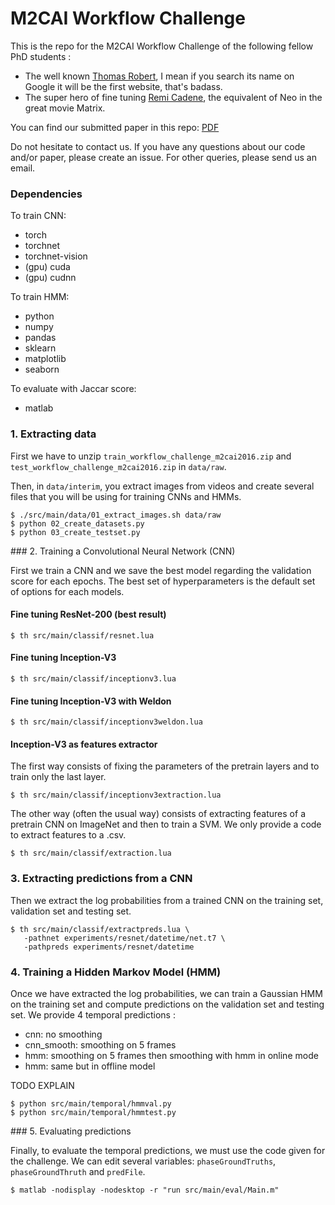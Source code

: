 # M2CAI Workflow Challenge

This is the repo for the M2CAI Workflow Challenge of the following fellow PhD students :

- The well known [Thomas Robert](http://www.thomas-robert.fr/en/), I mean if you search its name on Google it will be the first website, that's badass.
- The super hero of fine tuning [Remi Cadene](http://remicadene.com), the equivalent of Neo in the great movie Matrix.

You can find our submitted paper in this repo: [PDF](https://github.com/Cadene/torchnet-m2caiworkflow/blob/master/docs/m2cai_workflow_lip6_report.pdf)

Do not hesitate to contact us. If you have any questions about our code and/or paper, please create an issue. For other queries, please send us an email.

### Dependencies

To train CNN:

- torch
- torchnet
- torchnet-vision
- (gpu) cuda
- (gpu) cudnn

To train HMM:

- python
- numpy
- pandas
- sklearn
- matplotlib
- seaborn

To evaluate with Jaccar score:

- matlab

### 1. Extracting data

First we have to unzip `train_workflow_challenge_m2cai2016.zip` and `test_workflow_challenge_m2cai2016.zip` in `data/raw`.

Then, in `data/interim`, you extract images from videos and create several files that you will be using for training CNNs and HMMs.

```
$ ./src/main/data/01_extract_images.sh data/raw
$ python 02_create_datasets.py
$ python 03_create_testset.py
```

### 2. Training a Convolutional Neural Network (CNN)

First we train a CNN and we save the best model regarding the validation score for each epochs.
The best set of hyperparameters is the default set of options for each models.

#### Fine tuning ResNet-200 (best result)

```
$ th src/main/classif/resnet.lua
```

#### Fine tuning Inception-V3

```
$ th src/main/classif/inceptionv3.lua
```

#### Fine tuning Inception-V3 with Weldon

```
$ th src/main/classif/inceptionv3weldon.lua
```

#### Inception-V3 as features extractor

The first way consists of fixing the parameters of the pretrain layers and to train only the last layer.

```
$ th src/main/classif/inceptionv3extraction.lua
```

The other way (often the usual way) consists of extracting features of a pretrain CNN on ImageNet and then to train a SVM. We only provide a code to extract features to a .csv.

```
$ th src/main/classif/extraction.lua
```


### 3. Extracting predictions from a CNN

Then we extract the log probabilities from a trained CNN on the training set, validation set and testing set.

```
$ th src/main/classif/extractpreds.lua \
   -pathnet experiments/resnet/datetime/net.t7 \
   -pathpreds experiments/resnet/datetime
```

### 4. Training a Hidden Markov Model (HMM)

Once we have extracted the log probabilities, we can train a Gaussian HMM on the training set and compute predictions on the validation set and testing set. We provide 4 temporal predictions :

- cnn: no smoothing
- cnn_smooth: smoothing on 5 frames
- hmm: smoothing on 5 frames then smoothing with hmm in online mode
- hmm: same but in offline model

TODO EXPLAIN

```
$ python src/main/temporal/hmmval.py
$ python src/main/temporal/hmmtest.py
```

### 5. Evaluating predictions

Finally, to evaluate the temporal predictions, we must use the code given for the challenge. We can edit several variables: `phaseGroundTruths`, `phaseGroundThruth` and `predFile`.

```
$ matlab -nodisplay -nodesktop -r "run src/main/eval/Main.m"
```
